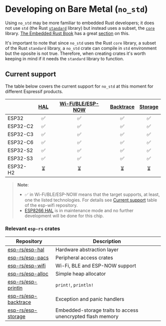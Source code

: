 # Developing on Bare Metal (`no_std`)

Using `no_std` may be more familiar to embedded Rust developers; it does not use `std` (the Rust [`standard`][rust-lib-std] library) but instead uses a subset, the [`core`][rust-lib-core] library. [The Embedded Rust Book][embedded-rust-book] has a great [section][embedded-rust-book-no-std] on this.

It's important to note that since `no_std` uses the Rust `core` library, a subset of the Rust `standard` library,  a `no_std` crate can compile in `std` environment but the oposite is not true. Therefore, when creating crates it's worth keeping in mind if it needs the `standard` library to function.


[embedded-rust-book]: https://docs.rust-embedded.org/
[embedded-rust-book-no-std]: https://docs.rust-embedded.org/book/intro/no-std.html
[rust-lib-core]: https://doc.rust-lang.org/core/index.html
[rust-lib-std]: https://doc.rust-lang.org/std/index.html


## Current support

The table below covers the current support for `no_std` at this moment for different Espressif products.


|          | [HAL][esp-rs/esp-hal] | [Wi-Fi/BLE/ESP-NOW][esp-rs/esp-wifi] | [Backtrace][esp-rs/esp-backtrace] | [Storage][esp-rs/esp-storage] |
| -------- | :-------------------: | :----------------------------------: | :-------------------------------: | :---------------------------: |
| ESP32    |           ✅           |                  ✅                   |                 ✅                 |               ✅               |
| ESP32-C2 |           ✅           |                  ✅                   |                 ✅                 |               ✅               |
| ESP32-C3 |           ✅           |                  ✅                   |                 ✅                 |               ✅               |
| ESP32-C6 |           ✅           |                  ✅                   |                 ✅                 |               ✅               |
| ESP32-S2 |           ✅           |                  ✅                   |                 ✅                 |               ✅               |
| ESP32-S3 |           ✅           |                  ✅                   |                 ✅                 |               ✅               |
| ESP32-H2 |           ⏳           |                  ⏳                   |                 ⏳                 |               ⏳               |

> **Note**:
>
> - ✅ in Wi-Fi/BLE/ESP-NOW means that the target supports, at least, one the listed technologies. For details see [Current support][esp-wifi-current-support] table of the esp-wifi repository.
> - [ESP8266 HAL][esp-rs/esp8266-hal] is in maintenance mode and no further development will be done for this chip.

[esp-wifi-current-support]: https://github.com/esp-rs/esp-wifi#current-support
### Relevant `esp-rs` crates

| Repository             | Description                                                |
| ---------------------- | ---------------------------------------------------------- |
| [esp-rs/esp-hal]       | Hardware abstraction layer                                 |
| [esp-rs/esp-pacs]      | Peripheral access crates                                   |
| [esp-rs/esp-wifi]      | Wi-Fi, BLE and ESP-NOW support                             |
| [esp-rs/esp-alloc]     | Simple heap allocator                                      |
| [esp-rs/esp-println]   | `print!`,  `println!`                                      |
| [esp-rs/esp-backtrace] | Exception and panic handlers                               |
| [esp-rs/esp-storage]   | Embedded-storage traits to access unencrypted flash memory |


[esp-rs/esp-hal]: https://github.com/esp-rs/esp-hal "Hardware abstraction layer"
[esp-rs/esp8266-hal]: https://github.com/esp-rs/esp8266-hal "ESP8266 Hardware abstraction layer"
[esp-rs/esp-pacs]: https://github.com/esp-rs/esp-pacs "Peripheral access crates"
[esp-rs/esp-wifi]: https://github.com/esp-rs/esp-wifi "Wi-Fi, BLE and ESP-NOW support"
[esp-rs/esp-alloc]: https://github.com/esp-rs/esp-alloc "Simple heap allocator"
[esp-rs/esp-println]: https://github.com/esp-rs/esp-println "print!, println!"
[esp-rs/esp-backtrace]: https://github.com/esp-rs/esp-backtrace "Exception and panic handlers"
[esp-rs/esp-storage]: https://github.com/esp-rs/esp-storage "Embedded-storage traits to access unencrypted flash memory"



